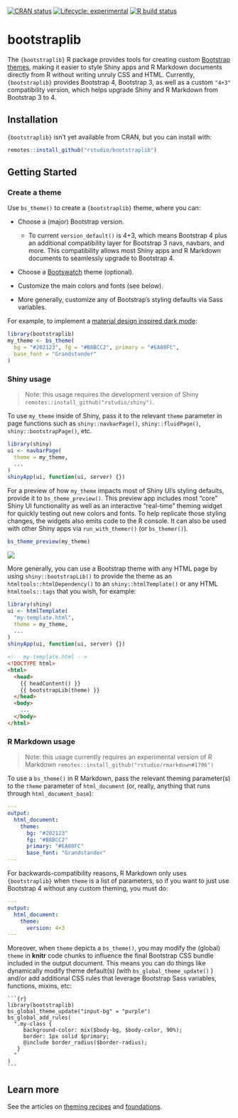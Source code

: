 
<!-- badges: start -->

[![CRAN
status](https://www.r-pkg.org/badges/version/bootstraplib)](https://cran.r-project.org/package=bootstraplib)
[![Lifecycle:
experimental](https://img.shields.io/badge/lifecycle-experimental-orange.svg)](https://www.tidyverse.org/lifecycle/#experimental)
[![R build
status](https://github.com/rstudio/bootstraplib/workflows/R-CMD-check/badge.svg)](https://github.com/rstudio/bootstraplib/actions)

<!-- badges: end -->

# bootstraplib

The `{bootstraplib}` R package provides tools for creating custom
[Bootstrap
themes](https://getbootstrap.com/docs/4.4/getting-started/theming/),
making it easier to style Shiny apps and R Markdown documents directly
from R without writing unruly CSS and HTML. Currently, `{bootstraplib}`
provides Bootstrap 4, Bootstrap 3, as well as a custom `"4+3"`
compatibility version, which helps upgrade Shiny and R Markdown from
Bootstrap 3 to 4.

## Installation

`{bootstraplib}` isn’t yet available from CRAN, but you can install
with:

``` r
remotes::install_github("rstudio/bootstraplib")
```

## Getting Started

### Create a theme

Use `bs_theme()` to create a `{bootstraplib}` theme, where you can:

  - Choose a (major) Bootstrap version.
    
      - To current `version_default()` is 4+3, which means Bootstrap 4
        plus an additional compatibility layer for Bootstrap 3 navs,
        navbars, and more. This compatibility allows most Shiny apps and
        R Markdown documents to seamlessly upgrade to Bootstrap 4.

  - Choose a [Bootswatch](https://bootswatch.com/) theme (optional).

  - Customize the main colors and fonts (see below).

  - More generally, customize any of Bootstrap’s styling defaults via
    Sass variables.

For example, to implement a [material design inspired dark
mode](https://material.io/design/color/dark-theme.html):

``` r
library(bootstraplib)
my_theme <- bs_theme(
  bg = "#202123", fg = "#B8BCC2", primary = "#EA80FC", 
  base_font = "Grandstander"
)
```

### Shiny usage

> Note: this usage requires the development version of Shiny
> `remotes::install_github("rstudio/shiny")`.

To use `my_theme` inside of Shiny, pass it to the relevant `theme`
parameter in page functions such as `shiny::navbarPage()`,
`shiny::fluidPage()`, `shiny::bootstrapPage()`, etc.

``` r
library(shiny)
ui <- navbarPage(
  theme = my_theme,
  ...
)
shinyApp(ui, function(ui, server) {})
```

For a preview of how `my_theme` impacts most of Shiny UI’s styling
defaults, provide it to `bs_theme_preview()`. This preview app includes
most “core” Shiny UI functionality as well as an interactive “real-time”
theming widget for quickly testing out new colors and fonts. To help
replicate those styling changes, the widgets also emits code to the R
console. It can also be used with other Shiny apps via
`run_with_themer()` (or `bs_themer()`).

``` r
bs_theme_preview(my_theme)
```

<img src="https://i.imgur.com/KLKy1s0.gif" style="display: block; margin: auto;" />

More generally, you can use a Bootstrap theme with any HTML page by
using `shiny::bootstrapLib()` to provide the theme as an
`htmltools::htmlDependency()` to an `shiny::htmlTemplate()` or any HTML
`htmltools::tags` that you wish, for example:

``` r
library(shiny)
ui <- htmlTemplate(
  "my-template.html",
  theme = my_theme,
  ...
)
shinyApp(ui, function(ui, server) {})
```

``` html
<!-- my-template.html -->
<!DOCTYPE html>
<html>
  <head>
    {{ headContent() }}
    {{ bootstrapLib(theme) }}
  </head>
  <body>
    ...
  </body>
</html>
```

### R Markdown usage

> Note: this usage currently requires an experimental version of R
> Markdown `remotes::install_github("rstudio/rmarkdown#1706")`

To use a `bs_theme()` in R Markdown, pass the relevant theming
parameter(s) to the `theme` parameter of `html_document` (or, really,
anything that runs through `html_document_base`):

``` yaml
---
output:
  html_document:
    theme:
      bg: "#202123"
      fg: "#B8BCC2"
      primary: "#EA80FC"
      base_font: "Grandstander"
---
```

For backwards-compatibility reasons, R Markdown only uses
`{bootstraplib}` when `theme` is a list of parameters, so if you want to
just use Bootstrap 4 without any custom theming, you must do:

``` yaml
---
output:
  html_document:
    theme:
      version: 4+3
---
```

Moreover, when `theme` depicts a `bs_theme()`, you may modify the
(global) `theme` in **knitr** code chunks to influence the final
Bootstrap CSS bundle included in the output document. This means you can
do things like dynamically modify theme default(s) (with
`bs_global_theme_update()` ) and/or add additional CSS rules that
leverage Bootstrap Sass variables, functions, mixins, etc:

    ```{r}
    library(bootstraplib)
    bs_global_theme_update("input-bg" = "purple")
    bs_global_add_rules(
      ".my-class { 
         background-color: mix($body-bg, $body-color, 90%);
         border: 1px solid $primary;
         @include border_radius($border-radius);
       }
      "
    )
    ```

## Learn more

See the articles on [theming
recipes](https://rstudio.github.io/bootstraplib/articles/recipes.html)
and
[foundations](https://rstudio.github.io/bootstraplib/articles/foundations.html).
